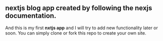 ## nextjs blog app created by following the nexjs documentation.

And this is my first **nxtjs app** and I will try to add new functionality later or soon.
You can simply clone or fork this repo to create your own site.
